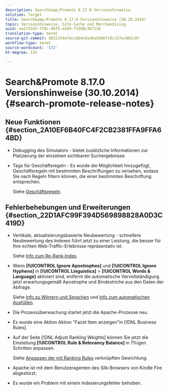 ```yaml
---
description: Search&amp;Promote 8.17.0 Versionshinweise.
solution: Target
title: Search&amp;Promote 8.17.0 Versionshinweise (30.10.2014)
topic: Versionshinweise, Site-Suche und Merchandising
uuid: ea1725df-778c-4875-a269-f33d0c367126
translation-type: tm+mt
source-git-commit: d015154efdccbb4c6a39a56907c0c337ec065c9f
workflow-type: tm+mt
source-wordcount: '172'
ht-degree: 13%

---
```



# Search&amp;Promote 8.17.0 Versionshinweise (30.10.2014){#search-promote-release-notes}

## Neue Funktionen {#section_2A10EF6B40FC4F2CB2381FFA9FFA64BD}

* Debugging des Simulators - bietet zusätzliche Informationen zur Platzierung der einzelnen sichtbaren Suchergebnisse.
* Tags für Geschäftsregeln - Es wurde die Möglichkeit hinzugefügt, Geschäftsregeln mit bestimmten Beschriftungen zu versehen, sodass Sie nach Regeln filtern können, die einer bestimmten Beschriftung entsprechen.

   Siehe [Geschäftsregeln](../c-about-rules-menu/c-about-business-rules.md#concept_2A93D76216754D3D8412CDEA00BD26BD).

## Fehlerbehebungen und Erweiterungen {#section_22D1AFC99F394D569898828A0D3C419D}

* Vertikale, aktualisierungsbasierte Neubewertung - schnellere Neubewertung des Indexes führt jetzt zu einer Leistung, die besser für Ihre echten Web-Traffic-Erlebnisse repräsentativ ist.

   Siehe [Info zum Re-Rank-Index](../c-about-index-menu/c-about-re-rank-index.md#concept_147B0A9FCD51451787DA898E06F7C692).

* Wenn **[!UICONTROL Ignore Apostrophes]** und **[!UICONTROL Ignore Hyphens]** in **[!UICONTROL Linguistics]** > **[!UICONTROL Words & Language]** aktiviert sind, entfernt die automatische Vervollständigung jetzt erwartungsgemäß Apostrophe und Bindestriche aus den Daten der Abfrage.

   Siehe [Info zu Wörtern und Sprachen](../c-about-linguistics-menu/c-about-words-and-language.md#concept_CEB4B9576F3C4E2EB87B352EEC738D79) und [Info zum automatischen Ausfüllen](../c-about-auto-complete.md#concept_093A9CD754864BA79B456FE4BEB64578).

* Die Prozessüberwachung startet jetzt die Apache-Prozesse neu.
* Es wurde eine Aktion Aktion &quot;Facet Item anzeigen&quot;in [!DNL Business Rules].
* Auf der Seite [!DNL Adjust Ranking Weights] können Sie jetzt die Einstellung **[!UICONTROL Rule & Relevancy Balance]** in 1%igen Schritten anpassen.

   Siehe [Anpassen der mit Ranking Rules](../c-about-rules-menu/c-about-ranking-rules.md#task_3CB6FC92A66F4D99874A42D55825DB64) verknüpften Gewichtung.

* Apache ist mit dem Benutzeragenten des Silk-Browsers von Kindle Fire abgestürzt.
* Es wurde ein Problem mit einem Indexierungsfehler behoben.

